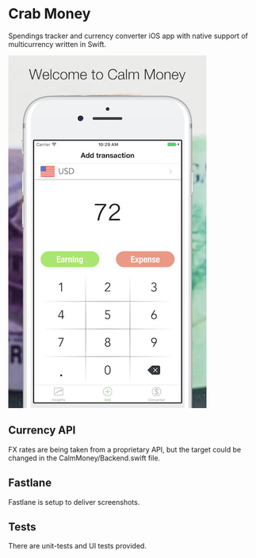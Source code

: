 # Crab Money

Spendings tracker and currency converter iOS app with native support of multicurrency written in Swift.

![Screen View](0x0ss.jpg)

## Currency API

FX rates are being taken from a proprietary API, but the target could be changed in the CalmMoney/Backend.swift file.

## Fastlane

Fastlane is setup to deliver screenshots.

## Tests

There are unit-tests and UI tests provided.